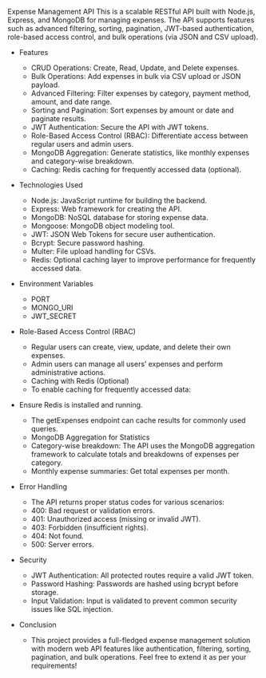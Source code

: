 Expense Management API
  This is a scalable RESTful API built with Node.js, Express, and MongoDB for managing expenses. The API supports features such as advanced filtering, sorting, pagination, JWT-based authentication, role-based access control, and bulk operations (via JSON and CSV upload).

- Features
  - CRUD Operations: Create, Read, Update, and Delete expenses.
  - Bulk Operations: Add expenses in bulk via CSV upload or JSON payload.
  - Advanced Filtering: Filter expenses by category, payment method, amount, and date range.
  - Sorting and Pagination: Sort expenses by amount or date and paginate results.
  - JWT Authentication: Secure the API with JWT tokens.
  - Role-Based Access Control (RBAC): Differentiate access between regular users and admin users.
  - MongoDB Aggregation: Generate statistics, like monthly expenses and category-wise breakdown.
  - Caching: Redis caching for frequently accessed data (optional).

- Technologies Used
  - Node.js: JavaScript runtime for building the backend.
  - Express: Web framework for creating the API.
  - MongoDB: NoSQL database for storing expense data.
  - Mongoose: MongoDB object modeling tool.
  - JWT: JSON Web Tokens for secure user authentication.
  - Bcrypt: Secure password hashing.
  - Multer: File upload handling for CSVs.
  - Redis: Optional caching layer to improve performance for frequently accessed data.

- Environment Variables
  - PORT
  - MONGO_URI
  - JWT_SECRET


- Role-Based Access Control (RBAC)
  - Regular users can create, view, update, and delete their own expenses.
  - Admin users can manage all users’ expenses and perform administrative actions.
  - Caching with Redis (Optional)
  - To enable caching for frequently accessed data:

- Ensure Redis is installed and running.
  - The getExpenses endpoint can cache results for commonly used queries.
  - MongoDB Aggregation for Statistics
  - Category-wise breakdown: The API uses the MongoDB aggregation framework to calculate totals and breakdowns of expenses per category.
  - Monthly expense summaries: Get total expenses per month.

- Error Handling
  - The API returns proper status codes for various scenarios:
  - 400: Bad request or validation errors.
  - 401: Unauthorized access (missing or invalid JWT).
  - 403: Forbidden (insufficient rights).
  - 404: Not found.
  - 500: Server errors.

- Security
  - JWT Authentication: All protected routes require a valid JWT token.
  - Password Hashing: Passwords are hashed using bcrypt before storage.
  - Input Validation: Input is validated to prevent common security issues like SQL injection.

- Conclusion
  - This project provides a full-fledged expense management solution with modern web API features like authentication, filtering, sorting, pagination, and bulk operations. Feel free to extend it as per your requirements!
